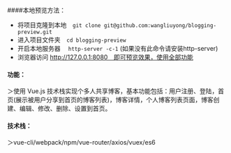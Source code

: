 
####本地预览方法：
- 将项目克隆到本地　`git clone git@github.com:wangliuyong/blogging-preview.git`
- 进入项目文件夹　`cd blogging-preview`
- 开启本地服务器　 `http-server -c-1` (如果没有此命令请安装http-server)
- 浏览器访问 http://127.0.0.1:8080　即可预览效果，使用全部功能

#### 功能：
＞使用 Vue.js 技术栈实现个多人共享博客，基本功能包括：用户注册、登陆，首页(展示被用户分享到首页的博客列表)，博客详情，个人博客列表页面，博客创建、编辑、修改、删除、设置到首页。

#### 技术栈：
＞vue-cli/webpack/npm/vue-router/axios/vuex/es6



